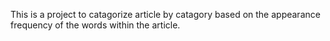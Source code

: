 This is a project to catagorize article by catagory based on the appearance frequency of the words within the article.
